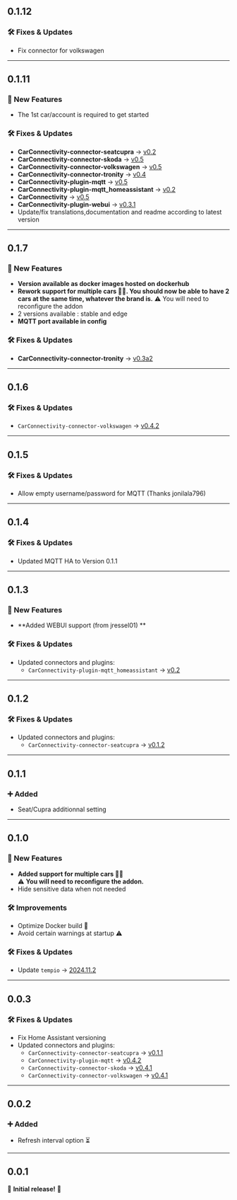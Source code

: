 ## 0.1.12


### 🛠️ Fixes & Updates

- Fix connector for volkswagen

---

## 0.1.11

### 🚀 New Features
- The 1st car/account is required to get started
### 🛠️ Fixes & Updates

- **CarConnectivity-connector-seatcupra** → [v0.2](https://github.com/tillsteinbach/CarConnectivity-connector-seatcupra.git)
- **CarConnectivity-connector-skoda** → [v0.5](https://github.com/tillsteinbach/CarConnectivity-connector-skoda.git)
- **CarConnectivity-connector-volkswagen** → [v0.5](https://github.com/tillsteinbach/CarConnectivity-connector-volkswagen.git)
- **CarConnectivity-connector-tronity** → [v0.4](https://github.com/tillsteinbach/CarConnectivity-connector-tronity.git)
- **CarConnectivity-plugin-mqtt** → [v0.5](https://github.com/tillsteinbach/CarConnectivity-plugin-mqtt.git)
- **CarConnectivity-plugin-mqtt_homeassistant** → [v0.2](https://github.com/tillsteinbach/CarConnectivity-plugin-mqtt_homeassistant.git)
- **CarConnectivity** → [v0.5](https://github.com/tillsteinbach/CarConnectivity.git)
- **CarConnectivity-plugin-webui** → [v0.3.1](https://github.com/tillsteinbach/CarConnectivity-plugin-webui.git)
- Update/fix translations,documentation and readme according to latest version
 --- 

## 0.1.7

### 🚀 New Features
- **Version available as docker images hosted on dockerhub**
- **Rework support for multiple cars 🚗🚙. You should now be able to have 2 cars at the same time, whatever the brand is.**
⚠️ You will need to reconfigure the addon
- 2 versions available : stable and edge
- **MQTT port available in config**

### 🛠️ Fixes & Updates
- **CarConnectivity-connector-tronity** → [v0.3a2](https://github.com/tillsteinbach/CarConnectivity-connector-tronity.git)

 ---

## 0.1.6

### 🛠️ Fixes & Updates
  - `CarConnectivity-connector-volkswagen` → [v0.4.2](https://github.com/tillsteinbach/CarConnectivity-connector-volkswagen/releases)

---

## 0.1.5

### 🛠️ Fixes & Updates
- Allow empty username/password for MQTT (Thanks jonilala796)

---

## 0.1.4

### 🛠️ Fixes & Updates
- Updated MQTT HA to Version 0.1.1

---

## 0.1.3

### 🚀 New Features
- **Added WEBUI support (from jressel01) **  

### 🛠️ Fixes & Updates

- Updated connectors and plugins:  
  - `CarConnectivity-plugin-mqtt_homeassistant` → [v0.2](https://github.com/tillsteinbach/CarConnectivity-plugin-mqtt_homeassistant/releases)

---

## 0.1.2

### 🛠️ Fixes & Updates

- Updated connectors and plugins:  
  - `CarConnectivity-connector-seatcupra` → [v0.1.2](https://github.com/tillsteinbach/CarConnectivity-connector-seatcupra/releases)

---

## 0.1.1

### ➕ Added
- Seat/Cupra additionnal setting

---

## 0.1.0

### 🚀 New Features
- **Added support for multiple cars 🚗🚙**  
  ⚠️ **You will need to reconfigure the addon.**  
- Hide sensitive data when not needed  

### 🛠️ Improvements
- Optimize Docker build 🐳  
- Avoid certain warnings at startup ⚠️  

### 🛠️ Fixes & Updates
- Update `tempio` → [2024.11.2](https://github.com/home-assistant/tempio/releases)

---

## 0.0.3

### 🛠️ Fixes & Updates
- Fix Home Assistant versioning  
- Updated connectors and plugins:  
  - `CarConnectivity-connector-seatcupra` → [v0.1.1](https://github.com/tillsteinbach/CarConnectivity-connector-seatcupra/releases)
  - `CarConnectivity-plugin-mqtt` → [v0.4.2](https://github.com/tillsteinbach/CarConnectivity-plugin-mqtt/releases) 
  - `CarConnectivity-connector-skoda` → [v0.4.1](https://github.com/tillsteinbach/CarConnectivity-connector-skoda/releases)  
  - `CarConnectivity-connector-volkswagen` → [v0.4.1](https://github.com/tillsteinbach/CarConnectivity-connector-volkswagen/releases)

---

## 0.0.2

### ➕ Added
- Refresh interval option ⏳  

---

## 0.0.1

🎉 **Initial release!** 🚀
